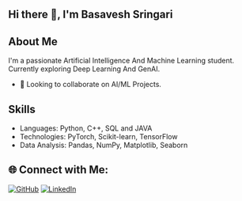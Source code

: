## Hi there 👋, I'm Basavesh Sringari

## About Me
I'm a passionate Artificial Intelligence And Machine Learning student. Currently exploring Deep Learning And GenAI.
- 👯 Looking to collaborate on AI/ML Projects.

## Skills
- Languages: Python, C++, SQL and JAVA
- Technologies: PyTorch, Scikit-learn, TensorFlow
- Data Analysis: Pandas, NumPy, Matplotlib, Seaborn

## 🌐 Connect with Me:
<p align="left">
<a href="https://github.com/sringaribasavesh" target="_blank"><img src="https://img.shields.io/badge/-GitHub-181717?logo=github&logoColor=white" alt="GitHub"/></a>
<a href="https://www.linkedin.com/in/basavesh-sringari-b598451bb/" target="_blank"><img src="https://img.shields.io/badge/-LinkedIn-0077B5?logo=linkedin&logoColor=white" alt="LinkedIn"/></a>
</p>


<!--
**sringaribasavesh/sringaribasavesh** is a ✨ _special_ ✨ repository because its `README.md` (this file) appears on your GitHub profile.

Here are some ideas to get you started:

- 🔭 I’m currently working on ...
- 🌱 I’m currently learning ...
- 👯 I’m looking to collaborate on ...
- 🤔 I’m looking for help with ...
- 💬 Ask me about ...
- 📫 How to reach me: ...
- 😄 Pronouns: ...
- ⚡ Fun fact: ...
-->
